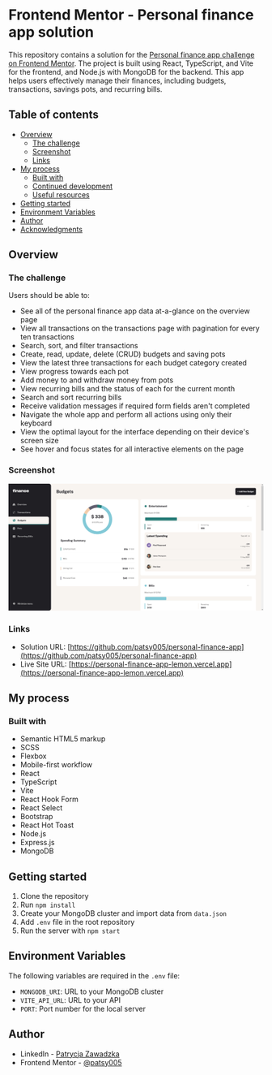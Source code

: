 # Frontend Mentor - Personal finance app solution

This repository contains a solution for the [Personal finance app challenge on Frontend Mentor](https://www.frontendmentor.io/challenges/personal-finance-app-JfjtZgyMt1). The project is built using React, TypeScript, and Vite for the frontend, and Node.js with MongoDB for the backend. This app helps users effectively manage their finances, including budgets, transactions, savings pots, and recurring bills.

## Table of contents

- [Overview](#overview)
  - [The challenge](#the-challenge)
  - [Screenshot](#screenshot)
  - [Links](#links)
- [My process](#my-process)
  - [Built with](#built-with)
  - [Continued development](#continued-development)
  - [Useful resources](#useful-resources)
- [Getting started](#getting-started)
- [Environment Variables](#environment-variables)
- [Author](#author)
- [Acknowledgments](#acknowledgments)


## Overview

### The challenge

Users should be able to:

- See all of the personal finance app data at-a-glance on the overview page
- View all transactions on the transactions page with pagination for every ten transactions
- Search, sort, and filter transactions
- Create, read, update, delete (CRUD) budgets and saving pots
- View the latest three transactions for each budget category created
- View progress towards each pot
- Add money to and withdraw money from pots
- View recurring bills and the status of each for the current month
- Search and sort recurring bills
- Receive validation messages if required form fields aren't completed
- Navigate the whole app and perform all actions using only their keyboard
- View the optimal layout for the interface depending on their device's screen size
- See hover and focus states for all interactive elements on the page

### Screenshot

![](./personal-finance-app_screenshot.png)

### Links

- Solution URL: [https://github.com/patsy005/personal-finance-app](https://github.com/patsy005/personal-finance-app)
- Live Site URL: [https://personal-finance-app-lemon.vercel.app](https://personal-finance-app-lemon.vercel.app)

## My process

### Built with

- Semantic HTML5 markup
- SCSS
- Flexbox
- Mobile-first workflow
- React
- TypeScript
- Vite
- React Hook Form
- React Select
- Bootstrap
- React Hot Toast
- Node.js
- Express.js
- MongoDB

## Getting started

1. Clone the repository
2. Run `npm install`
3. Create your MongoDB cluster and import data from `data.json`
4. Add `.env` file in the root repository
5. Run the server with `npm start`

## Environment Variables

The following variables are required in the `.env` file:

- `MONGODB_URI`: URL to your MongoDB cluster
- `VITE_API_URL`: URL to your API
- `PORT`: Port number for the local server



## Author

- LinkedIn - [Patrycja Zawadzka](https://www.linkedin.com/in/patrycja-zawadzka-786836217/)
- Frontend Mentor - [@patsy005](https://www.frontendmentor.io/profile/patsy005)

